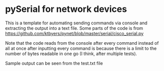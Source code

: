 # pySerial for network devices

This is a template for automating sending commands via console and extracting the output into a text file.
Some parts of the code is from https://github.com/ktbyers/pynet/blob/master/serial/cisco_serial.py

Note that the code reads from the console after every command instead of all at once after inputting every command is because there is a limit to the number of bytes readable in one go (I think, after multiple tests).


Sample output can be seen from the test.txt file
